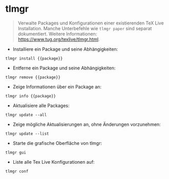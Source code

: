 # tlmgr

> Verwalte Packages und Konfigurationen einer existierenden TeX Live Installation.
> Manche Unterbefehle wie `tlmgr paper` sind separat dokumentiert.
> Weitere Informationen: <https://www.tug.org/texlive/tlmgr.html>.

- Installiere ein Package und seine Abhängigkeiten:

`tlmgr install {{package}}`

- Entferne ein Package und seine Abhängigkeiten:

`tlmgr remove {{package}}`

- Zeige Informationen über ein Package an:

`tlmgr info {{package}}`

- Aktualisiere alle Packages:

`tlmgr update --all`

- Zeige mögliche Aktualisierungen an, ohne Änderungen vorzunehmen:

`tlmgr update --list`

- Starte die grafische Oberfläche von tlmgr:

`tlmgr gui`

- Liste alle Tex Live Konfigurationen auf:

`tlmgr conf`
